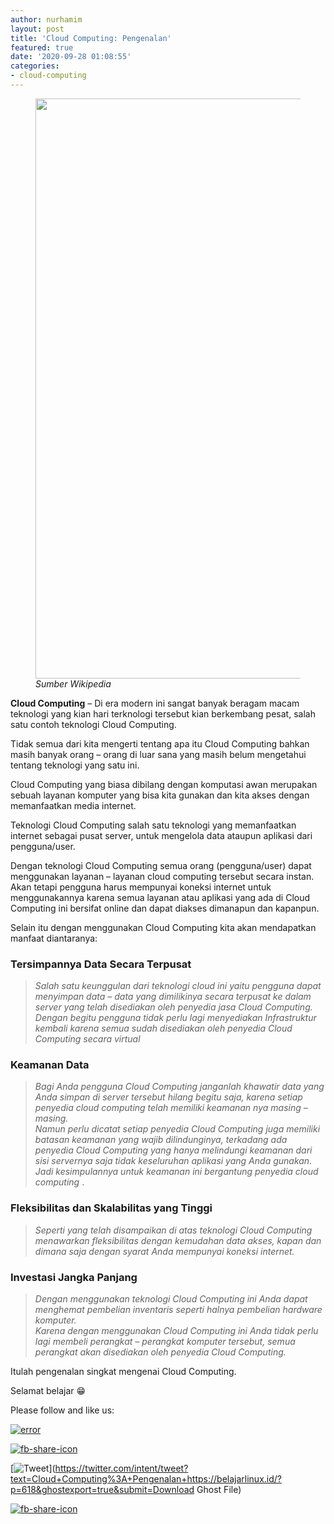 ```yaml
---
author: nurhamim
layout: post
title: 'Cloud Computing: Pengenalan'
featured: true
date: '2020-09-28 01:08:55'
categories:
- cloud-computing
---
```


<figure class="aligncenter size-large"><img loading="lazy" width="1024" height="928" src="/content/images/wordpress/2020/09/cloud-wiki-1024x928.png" alt="" class="wp-image-619" srcset="/content/images/wordpress/2020/09/cloud-wiki-1024x928.png 1024w, /content/images/wordpress/2020/09/cloud-wiki-300x272.png 300w, /content/images/wordpress/2020/09/cloud-wiki-768x696.png 768w, /content/images/wordpress/2020/09/cloud-wiki.png 1200w" sizes="(max-width: 1024px) 100vw, 1024px"><figcaption><em>Sumber Wikipedia</em></figcaption></figure>

**Cloud Computing** – Di era modern ini sangat banyak beragam macam teknologi yang kian hari terknologi tersebut kian berkembang pesat, salah satu contoh teknologi Cloud Computing.

Tidak semua dari kita mengerti tentang apa itu Cloud Computing bahkan masih banyak orang – orang di luar sana yang masih belum mengetahui tentang teknologi yang satu ini.

Cloud Computing yang biasa dibilang dengan komputasi awan merupakan sebuah layanan komputer yang bisa kita gunakan dan kita akses dengan memanfaatkan media internet.

Teknologi Cloud Computing salah satu teknologi yang memanfaatkan internet sebagai pusat server, untuk mengelola data ataupun aplikasi dari pengguna/user.

Dengan teknologi Cloud Computing semua orang (pengguna/user) dapat menggunakan layanan – layanan cloud computing tersebut secara instan. Akan tetapi pengguna harus mempunyai koneksi internet untuk menggunakannya karena semua layanan atau aplikasi yang ada di Cloud Computing ini bersifat online dan dapat diakses dimanapun dan kapanpun.

Selain itu dengan menggunakan Cloud Computing kita akan mendapatkan manfaat diantaranya:

### Tersimpannya Data Secara Terpusat

> _Salah satu keunggulan dari teknologi cloud ini yaitu pengguna dapat menyimpan data – data yang dimilikinya secara terpusat ke dalam server yang telah disediakan oleh penyedia jasa Cloud Computing. Dengan begitu pengguna tidak perlu lagi menyediakan Infrastruktur kembali karena semua sudah disediakan oleh penyedia Cloud Computing secara virtual_

### Keamanan Data

> _Bagi Anda pengguna Cloud Computing janganlah khawatir data yang Anda simpan di server tersebut hilang begitu saja, karena setiap penyedia cloud computing telah memiliki keamanan nya masing – masing.  
> Namun perlu dicatat setiap penyedia Cloud Computing juga memiliki batasan keamanan yang wajib dilindunginya, terkadang ada penyedia Cloud Computing yang hanya melindungi keamanan dari sisi servernya saja tidak keseluruhan aplikasi yang Anda gunakan. Jadi kesimpulannya untuk keamanan ini bergantung penyedia cloud computing_ .

### Fleksibilitas dan Skalabilitas yang Tinggi

> _Seperti yang telah disampaikan di atas teknologi Cloud Computing menawarkan fleksibilitas dengan kemudahan data akses, kapan dan dimana saja dengan syarat Anda mempunyai koneksi internet._

### Investasi Jangka Panjang

> _Dengan menggunakan teknologi Cloud Computing ini Anda dapat menghemat pembelian inventaris seperti halnya pembelian hardware komputer.  
> Karena dengan menggunakan Cloud Computing ini Anda tidak perlu lagi membeli perangkat – perangkat komputer tersebut, semua perangkat akan disediakan oleh penyedia Cloud Computing._

Itulah pengenalan singkat mengenai Cloud Computing.

Selamat belajar 😁

Please follow and like us:

[![error](/wp-content/plugins/ultimate-social-media-icons/images/follow_subscribe.png)](https://api.follow.it/widgets/icon/VHc3d1lpVGdwRnE5QnV0eERCNUx5RCtvTTVoUkNYS3NNRmd5eVhlQW9tNXRHS3VTbGh6Y0NybkRJRS8zSGpjRDVZb1ZGMlNTSEpJYUpuZzZqNzdnd3VSN3dwM2VlQTF6ejJEaGV5UGRUbnlEcHFNd3luYTV4ZTZtUGowVWI2Q2x8M2kzdnBEeUIrUk5xOFI5TXZ3cHF3bFNQRkRJSGhUNGdrRFd0TlNtdE1OWT0=/OA==/)

[![fb-share-icon](/wp-content/plugins/ultimate-social-media-icons/images/visit_icons/fbshare_bck.png "Facebook Share")](https://www.facebook.com/sharer/sharer.php?u=https%3A%2F%2Fbelajarlinux.id%2F%3Fp%3D618%26ghostexport%3Dtrue%26submit%3DDownload+Ghost+File)

[![Tweet](/wp-content/plugins/ultimate-social-media-icons/images/visit_icons/en_US_Tweet.svg "Tweet")](https://twitter.com/intent/tweet?text=Cloud+Computing%3A+Pengenalan+https://belajarlinux.id/?p=618&ghostexport=true&submit=Download Ghost File)

[![fb-share-icon](/wp-content/plugins/ultimate-social-media-icons/images/share_icons/Pinterest_Save/en_US_save.svg "Pin Share")](#)

<!--kg-card-end: html-->